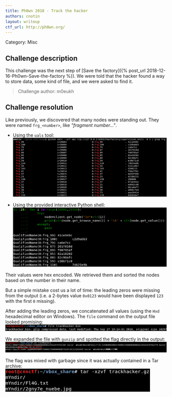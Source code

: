 ```yaml
---
title: Ph0wn 2018 - Track the hacker
authors: cnotin
layout: writeup
ctf_url: http://ph0wn.org/
---
```

Category: Misc

## Challenge description
This challenge was the next step of [Save the factory]({% post_url 2018-12-16-Ph0wn-Save-the-factory %}). We were told that the hacker found a way to store data, some kind of file, and we were asked to find it.
> Challenge author: m0eukh

## Challenge resolution
Like previously, we discovered that many nodes were standing out. They were named `frg_<number>`, like *"fragment number..."*.
* Using the `uals` tool:
![](/assets/ph0wn-track_the_hacker-uals.png)

* Using the provided interactive Python shell:
![](/assets/ph0wn-track_the_hacker-script.png)

Their values were hex encoded. We retrieved them and sorted the nodes based on the number in their name.

But a simple mistake cost us a lot of time: the leading zeros were missing from the output (i.e. a 2-bytes value `0x0123` would have been displayed `123` with the first `0` missing).

After adding the leading zeros, we concatenated all values (using the `Hxd` hexadecimal editor on Windows). The `file` command on the output file looked promising:
![](/assets/ph0wn-track_the_hacker-gzip.png)

We expanded the file with `gunzip` and spotted the flag directly in the output:
![](/assets/ph0wn-track_the_hacker-flag.png)

The flag was mixed with garbage since it was actually contained in a Tar archive:
![](/assets/ph0wn-track_the_hacker-tar.png)
